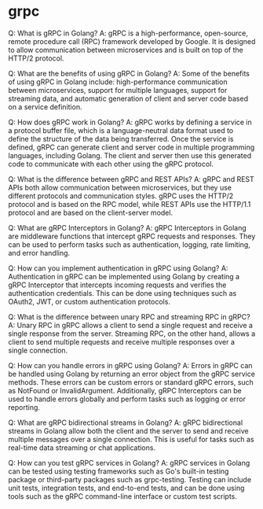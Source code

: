 # grpc

Q: What is gRPC in Golang?
A: gRPC is a high-performance, open-source, remote procedure call (RPC) framework developed by Google. It is designed to allow communication between microservices and is built on top of the HTTP/2 protocol.

Q: What are the benefits of using gRPC in Golang?
A: Some of the benefits of using gRPC in Golang include: high-performance communication between microservices, support for multiple languages, support for streaming data, and automatic generation of client and server code based on a service definition.

Q: How does gRPC work in Golang?
A: gRPC works by defining a service in a protocol buffer file, which is a language-neutral data format used to define the structure of the data being transferred. Once the service is defined, gRPC can generate client and server code in multiple programming languages, including Golang. The client and server then use this generated code to communicate with each other using the gRPC protocol.

Q: What is the difference between gRPC and REST APIs?
A: gRPC and REST APIs both allow communication between microservices, but they use different protocols and communication styles. gRPC uses the HTTP/2 protocol and is based on the RPC model, while REST APIs use the HTTP/1.1 protocol and are based on the client-server model.

Q: What are gRPC Interceptors in Golang?
A: gRPC Interceptors in Golang are middleware functions that intercept gRPC requests and responses. They can be used to perform tasks such as authentication, logging, rate limiting, and error handling.

Q: How can you implement authentication in gRPC using Golang?
A: Authentication in gRPC can be implemented using Golang by creating a gRPC Interceptor that intercepts incoming requests and verifies the authentication credentials. This can be done using techniques such as OAuth2, JWT, or custom authentication protocols.

Q: What is the difference between unary RPC and streaming RPC in gRPC?
A: Unary RPC in gRPC allows a client to send a single request and receive a single response from the server. Streaming RPC, on the other hand, allows a client to send multiple requests and receive multiple responses over a single connection.

Q: How can you handle errors in gRPC using Golang?
A: Errors in gRPC can be handled using Golang by returning an error object from the gRPC service methods. These errors can be custom errors or standard gRPC errors, such as NotFound or InvalidArgument. Additionally, gRPC Interceptors can be used to handle errors globally and perform tasks such as logging or error reporting.

Q: What are gRPC bidirectional streams in Golang?
A: gRPC bidirectional streams in Golang allow both the client and the server to send and receive multiple messages over a single connection. This is useful for tasks such as real-time data streaming or chat applications.

Q: How can you test gRPC services in Golang?
A: gRPC services in Golang can be tested using testing frameworks such as Go's built-in testing package or third-party packages such as grpc-testing. Testing can include unit tests, integration tests, and end-to-end tests, and can be done using tools such as the gRPC command-line interface or custom test scripts.

